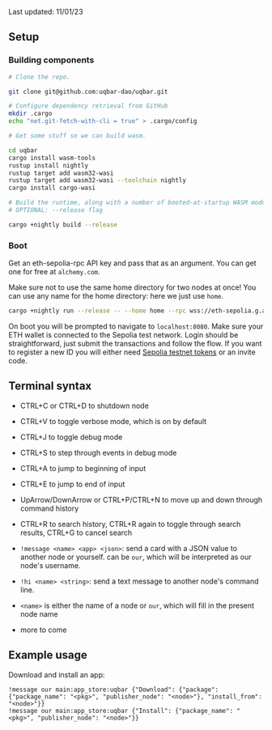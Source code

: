 Last updated: 11/01/23
## Setup

### Building components

```bash
# Clone the repo.

git clone git@github.com:uqbar-dao/uqbar.git

# Configure dependency retrieval from GitHub
mkdir .cargo
echo "net.git-fetch-with-cli = true" > .cargo/config

# Get some stuff so we can build wasm.

cd uqbar
cargo install wasm-tools
rustup install nightly
rustup target add wasm32-wasi
rustup target add wasm32-wasi --toolchain nightly
cargo install cargo-wasi

# Build the runtime, along with a number of booted-at-startup WASM modules including terminal and key_value
# OPTIONAL: --release flag

cargo +nightly build --release
```

### Boot
Get an eth-sepolia-rpc API key and pass that as an argument. You can get one for free at `alchemy.com`.

Make sure not to use the same home directory for two nodes at once! You can use any name for the home directory: here we just use `home`.
```bash
cargo +nightly run --release -- --home home --rpc wss://eth-sepolia.g.alchemy.com/v2/<your-api-key>
```

On boot you will be prompted to navigate to `localhost:8080`. Make sure your ETH wallet is connected to the Sepolia test network. Login should be straightforward, just submit the transactions and follow the flow. If you want to register a new ID you will either need [Sepolia testnet tokens](https://www.infura.io/faucet/sepolia) or an invite code.


## Terminal syntax

- CTRL+C or CTRL+D to shutdown node
- CTRL+V to toggle verbose mode, which is on by default
- CTRL+J to toggle debug mode
- CTRL+S to step through events in debug mode

- CTRL+A to jump to beginning of input
- CTRL+E to jump to end of input
- UpArrow/DownArrow or CTRL+P/CTRL+N to move up and down through command history
- CTRL+R to search history, CTRL+R again to toggle through search results, CTRL+G to cancel search

- `!message <name> <app> <json>`: send a card with a JSON value to another node or yourself. <name> can be `our`, which will be interpreted as our node's username.
- `!hi <name> <string>`: send a text message to another node's command line.
- `<name>` is either the name of a node or `our`, which will fill in the present node name
- more to come

## Example usage

Download and install an app:
```
!message our main:app_store:uqbar {"Download": {"package": {"package_name": "<pkg>", "publisher_node": "<node>"}, "install_from": "<node>"}}
!message our main:app_store:uqbar {"Install": {"package_name": "<pkg>", "publisher_node": "<node>"}}
```

